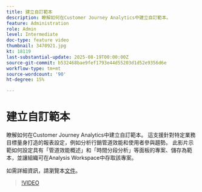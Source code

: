 ```yaml
---
title: 建立自訂範本
description: 瞭解如何在Customer Journey Analytics中建立自訂範本。
feature: Administration
role: Admin
level: Intermediate
doc-type: feature video
thumbnail: 3470921.jpg
kt: 18119
last-substantial-update: 2025-08-19T00:00:00Z
source-git-commit: b532468bae9fef1793e44d55203d1d52e9356d6e
workflow-type: tm+mt
source-wordcount: '90'
ht-degree: 15%

---
```


# 建立自訂範本

瞭解如何在Customer Journey Analytics中建立自訂範本。 這支援針對特定業務目標量身打造的報表設定，例如分析行銷管道效能和使用者參與趨勢。 此影片示範如何設定具有「管道效能概述」和「時間分段分析」等面板的專案、儲存為範本，並讓組織可在Analysis Workspace中存取該專案。

如需詳細資訊，請瀏覽本[文件](https://experienceleague.adobe.com/zh-hant/docs/analytics-platform/using/cja-workspace/templates/create-templates)。

>[!VIDEO](https://video.tv.adobe.com/v/3470921/?learn=on)
